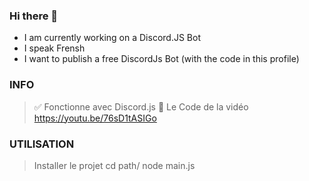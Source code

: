 ### Hi there 👋

- I am currently working on a Discord.JS Bot
- I speak Frensh
- I want to publish a free DiscordJs Bot (with the code in this profile)

### INFO

> ✅ Fonctionne avec Discord.js
> 🎥 Le Code de la vidéo https://youtu.be/76sD1tASIGo

### UTILISATION

> Installer le projet
> cd path/
> node main.js
